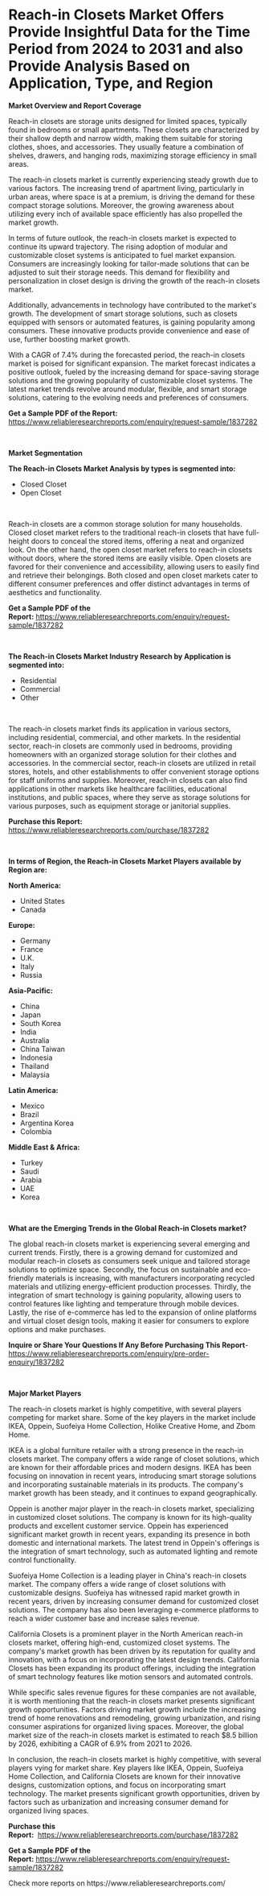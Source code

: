 <p><h1>Reach-in Closets Market Offers Provide Insightful Data for the Time Period from 2024 to 2031 and also Provide Analysis Based on Application, Type, and Region</h1></p><p><strong>Market Overview and Report Coverage</strong></p>
<p><p>Reach-in closets are storage units designed for limited spaces, typically found in bedrooms or small apartments. These closets are characterized by their shallow depth and narrow width, making them suitable for storing clothes, shoes, and accessories. They usually feature a combination of shelves, drawers, and hanging rods, maximizing storage efficiency in small areas.</p><p>The reach-in closets market is currently experiencing steady growth due to various factors. The increasing trend of apartment living, particularly in urban areas, where space is at a premium, is driving the demand for these compact storage solutions. Moreover, the growing awareness about utilizing every inch of available space efficiently has also propelled the market growth.</p><p>In terms of future outlook, the reach-in closets market is expected to continue its upward trajectory. The rising adoption of modular and customizable closet systems is anticipated to fuel market expansion. Consumers are increasingly looking for tailor-made solutions that can be adjusted to suit their storage needs. This demand for flexibility and personalization in closet design is driving the growth of the reach-in closets market.</p><p>Additionally, advancements in technology have contributed to the market's growth. The development of smart storage solutions, such as closets equipped with sensors or automated features, is gaining popularity among consumers. These innovative products provide convenience and ease of use, further boosting market growth.</p><p>With a CAGR of 7.4% during the forecasted period, the reach-in closets market is poised for significant expansion. The market forecast indicates a positive outlook, fueled by the increasing demand for space-saving storage solutions and the growing popularity of customizable closet systems. The latest market trends revolve around modular, flexible, and smart storage solutions, catering to the evolving needs and preferences of consumers.</p></p>
<p><strong>Get a Sample PDF of the Report:</strong> <a href="https://www.reliableresearchreports.com/enquiry/request-sample/1837282">https://www.reliableresearchreports.com/enquiry/request-sample/1837282</a></p>
<p>&nbsp;</p>
<p><strong>Market Segmentation</strong></p>
<p><strong>The Reach-in Closets Market Analysis by types is segmented into:</strong></p>
<p><ul><li>Closed Closet</li><li>Open Closet</li></ul></p>
<p>&nbsp;</p>
<p><p>Reach-in closets are a common storage solution for many households. Closed closet market refers to the traditional reach-in closets that have full-height doors to conceal the stored items, offering a neat and organized look. On the other hand, the open closet market refers to reach-in closets without doors, where the stored items are easily visible. Open closets are favored for their convenience and accessibility, allowing users to easily find and retrieve their belongings. Both closed and open closet markets cater to different consumer preferences and offer distinct advantages in terms of aesthetics and functionality.</p></p>
<p><strong>Get a Sample PDF of the Report:</strong>&nbsp;<a href="https://www.reliableresearchreports.com/enquiry/request-sample/1837282">https://www.reliableresearchreports.com/enquiry/request-sample/1837282</a></p>
<p>&nbsp;</p>
<p><strong>The Reach-in Closets Market Industry Research by Application is segmented into:</strong></p>
<p><ul><li>Residential</li><li>Commercial</li><li>Other</li></ul></p>
<p>&nbsp;</p>
<p><p>The reach-in closets market finds its application in various sectors, including residential, commercial, and other markets. In the residential sector, reach-in closets are commonly used in bedrooms, providing homeowners with an organized storage solution for their clothes and accessories. In the commercial sector, reach-in closets are utilized in retail stores, hotels, and other establishments to offer convenient storage options for staff uniforms and supplies. Moreover, reach-in closets can also find applications in other markets like healthcare facilities, educational institutions, and public spaces, where they serve as storage solutions for various purposes, such as equipment storage or janitorial supplies.</p></p>
<p><strong>Purchase this Report:</strong>&nbsp; <a href="https://www.reliableresearchreports.com/purchase/1837282">https://www.reliableresearchreports.com/purchase/1837282</a></p>
<p>&nbsp;</p>
<p><strong>In terms of Region, the Reach-in Closets Market Players available by Region are:</strong></p>
<p>
    <p> <strong> North America: </strong>
        <ul>
            <li>United States</li>
            <li>Canada</li>
        </ul>
        </p> 
    <p> <strong> Europe: </strong>
        <ul>
            <li>Germany</li>
            <li>France</li>
            <li>U.K.</li>
            <li>Italy</li>
            <li>Russia</li>
        </ul>
        </p> 
    <p> <strong> Asia-Pacific: </strong>
        <ul>
            <li>China</li>
            <li>Japan</li>
            <li>South Korea</li>
            <li>India</li>
            <li>Australia</li>
            <li>China Taiwan</li>
            <li>Indonesia</li>
            <li>Thailand</li>
            <li>Malaysia</li>
        </ul>
        </p> 
    <p> <strong> Latin America: </strong>
        <ul>
            <li>Mexico</li>
            <li>Brazil</li>
            <li>Argentina Korea</li>
            <li>Colombia</li>
        </ul>
        </p> 
    <p> <strong> Middle East & Africa: </strong>
        <ul>
            <li>Turkey</li>
            <li>Saudi</li>
            <li>Arabia</li>
            <li>UAE</li>
            <li>Korea</li>
        </ul>
    </p>
    </p>
<p>&nbsp;</p>
<p><strong>What are the Emerging Trends in the Global Reach-in Closets market?</strong></p>
<p><p>The global reach-in closets market is experiencing several emerging and current trends. Firstly, there is a growing demand for customized and modular reach-in closets as consumers seek unique and tailored storage solutions to optimize space. Secondly, the focus on sustainable and eco-friendly materials is increasing, with manufacturers incorporating recycled materials and utilizing energy-efficient production processes. Thirdly, the integration of smart technology is gaining popularity, allowing users to control features like lighting and temperature through mobile devices. Lastly, the rise of e-commerce has led to the expansion of online platforms and virtual closet design tools, making it easier for consumers to explore options and make purchases.</p></p>
<p><strong>Inquire or Share Your Questions If Any Before Purchasing This Report</strong>- <a href="https://www.reliableresearchreports.com/enquiry/pre-order-enquiry/1837282">https://www.reliableresearchreports.com/enquiry/pre-order-enquiry/1837282</a></p>
<p>&nbsp;</p>
<p><strong>Major Market Players</strong></p>
<p><p>The reach-in closets market is highly competitive, with several players competing for market share. Some of the key players in the market include IKEA, Oppein, Suofeiya Home Collection, Holike Creative Home, and Zbom Home.</p><p>IKEA is a global furniture retailer with a strong presence in the reach-in closets market. The company offers a wide range of closet solutions, which are known for their affordable prices and modern designs. IKEA has been focusing on innovation in recent years, introducing smart storage solutions and incorporating sustainable materials in its products. The company's market growth has been steady, and it continues to expand geographically.</p><p>Oppein is another major player in the reach-in closets market, specializing in customized closet solutions. The company is known for its high-quality products and excellent customer service. Oppein has experienced significant market growth in recent years, expanding its presence in both domestic and international markets. The latest trend in Oppein's offerings is the integration of smart technology, such as automated lighting and remote control functionality.</p><p>Suofeiya Home Collection is a leading player in China's reach-in closets market. The company offers a wide range of closet solutions with customizable designs. Suofeiya has witnessed rapid market growth in recent years, driven by increasing consumer demand for customized closet solutions. The company has also been leveraging e-commerce platforms to reach a wider customer base and increase sales revenue.</p><p>California Closets is a prominent player in the North American reach-in closets market, offering high-end, customized closet systems. The company's market growth has been driven by its reputation for quality and innovation, with a focus on incorporating the latest design trends. California Closets has been expanding its product offerings, including the integration of smart technology features like motion sensors and automated controls.</p><p>While specific sales revenue figures for these companies are not available, it is worth mentioning that the reach-in closets market presents significant growth opportunities. Factors driving market growth include the increasing trend of home renovations and remodeling, growing urbanization, and rising consumer aspirations for organized living spaces. Moreover, the global market size of the reach-in closets market is estimated to reach $8.5 billion by 2026, exhibiting a CAGR of 6.9% from 2021 to 2026.</p><p>In conclusion, the reach-in closets market is highly competitive, with several players vying for market share. Key players like IKEA, Oppein, Suofeiya Home Collection, and California Closets are known for their innovative designs, customization options, and focus on incorporating smart technology. The market presents significant growth opportunities, driven by factors such as urbanization and increasing consumer demand for organized living spaces.</p></p>
<p><strong>Purchase this Report:</strong>&nbsp;&nbsp;<a href="https://www.reliableresearchreports.com/purchase/1837282">https://www.reliableresearchreports.com/purchase/1837282</a></p>
<p></p>
<p><strong>Get a Sample PDF of the Report:</strong>&nbsp;<a href="https://www.reliableresearchreports.com/enquiry/request-sample/1837282">https://www.reliableresearchreports.com/enquiry/request-sample/1837282</a></p>
<p>Check more reports on https://www.reliableresearchreports.com/</p>